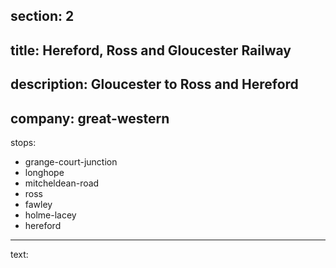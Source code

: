 section: 2
----
title: Hereford, Ross and Gloucester Railway
----
description: Gloucester to Ross and Hereford
----
company: great-western
----
stops:
- grange-court-junction
- longhope
- mitcheldean-road
- ross
- fawley
- holme-lacey
- hereford
----
text:
